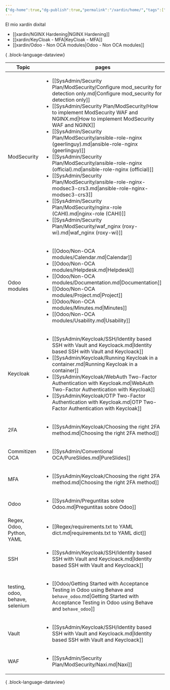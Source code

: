 ```yaml
---
{"dg-home":true,"dg-publish":true,"permalink":"/xardin/home/","tags":["gardenEntry"],"dgPassFrontmatter":true}
---
```



El mio xardín dixital

- [[xardin/NGINX Hardening\|NGINX Hardening]]
- [[xardin/KeyCloak - MFA\|KeyCloak - MFA]]
- [[xardin/Odoo - Non OCA  modules\|Odoo - Non OCA  modules]]

{ .block-language-dataview}

| Topic                           | pages                                                                                                                                                                                                                                                                                                                                                                                                                                                                                                                                                                                                                                                                                                                                                                                                                                   |
| ------------------------------- | --------------------------------------------------------------------------------------------------------------------------------------------------------------------------------------------------------------------------------------------------------------------------------------------------------------------------------------------------------------------------------------------------------------------------------------------------------------------------------------------------------------------------------------------------------------------------------------------------------------------------------------------------------------------------------------------------------------------------------------------------------------------------------------------------------------------------------------- |
| ModSecurity                     | <ul><li>[[SysAdmin/Security Plan/ModSecurity/Configure mod_security for detection only.md\\|Configure mod_security for detection only]]</li><li>[[SysAdmin/Security Plan/ModSecurity/How to implement ModSecurity WAF and NGINX.md\\|How to implement ModSecurity WAF and NGINX]]</li><li>[[SysAdmin/Security Plan/ModSecurity/ansible-role-nginx (geerlinguy).md\\|ansible-role-nginx (geerlinguy)]]</li><li>[[SysAdmin/Security Plan/ModSecurity/ansible-role-nginx (official).md\\|ansible-role-nginx (official)]]</li><li>[[SysAdmin/Security Plan/ModSecurity/ansible-role-nginx-modsec3-crs3.md\\|ansible-role-nginx-modsec3-crs3]]</li><li>[[SysAdmin/Security Plan/ModSecurity/nginx-role (CAHI).md\\|nginx-role (CAHI)]]</li><li>[[SysAdmin/Security Plan/ModSecurity/waf_nginx (roxy-wi).md\\|waf_nginx (roxy-wi)]]</li></ul> |
| Odoo modules                    | <ul><li>[[Odoo/Non-OCA modules/Calendar.md\\|Calendar]]</li><li>[[Odoo/Non-OCA modules/Helpdesk.md\\|Helpdesk]]</li><li>[[Odoo/Non-OCA modules/Documentation.md\\|Documentation]]</li><li>[[Odoo/Non-OCA modules/Project.md\\|Project]]</li><li>[[Odoo/Non-OCA modules/Minutes.md\\|Minutes]]</li><li>[[Odoo/Non-OCA modules/Usability.md\\|Usability]]</li></ul>                                                                                                                                                                                                                                                                                                                                                                                                                                                                       |
| Keycloak                        | <ul><li>[[SysAdmin/Keycloak/SSH/Identity based SSH with Vault and Keycloack.md\\|Identity based SSH with Vault and Keycloack]]</li><li>[[SysAdmin/Keycloak/Running Keycloak in a container.md\\|Running Keycloak in a container]]</li><li>[[SysAdmin/Keycloak/WebAuth Two-Factor Authentication with Keycloak.md\\|WebAuth Two-Factor Authentication with Keycloak]]</li><li>[[SysAdmin/Keycloak/OTP  Two-Factor Authentication with Keycloak.md\\|OTP  Two-Factor Authentication with Keycloak]]</li></ul>                                                                                                                                                                                                                                                                                                                             |
| 2FA                             | <ul><li>[[SysAdmin/Keycloak/Choosing the right 2FA method.md\\|Choosing the right 2FA method]]</li></ul>                                                                                                                                                                                                                                                                                                                                                                                                                                                                                                                                                                                                                                                                                                                                |
| Commitizen OCA                  | <ul><li>[[SysAdmin/Conventional OCA/PureSlides.md\\|PureSlides]]</li></ul>                                                                                                                                                                                                                                                                                                                                                                                                                                                                                                                                                                                                                                                                                                                                                              |
| MFA                             | <ul><li>[[SysAdmin/Keycloak/Choosing the right 2FA method.md\\|Choosing the right 2FA method]]</li></ul>                                                                                                                                                                                                                                                                                                                                                                                                                                                                                                                                                                                                                                                                                                                                |
| Odoo                            | <ul><li>[[SysAdmin/Preguntitas sobre Odoo.md\\|Preguntitas sobre Odoo]]</li></ul>                                                                                                                                                                                                                                                                                                                                                                                                                                                                                                                                                                                                                                                                                                                                                       |
| Regex, Odoo, Python, YAML       | <ul><li>[[Regex/requirements.txt to YAML dict.md\\|requirements.txt to YAML dict]]</li></ul>                                                                                                                                                                                                                                                                                                                                                                                                                                                                                                                                                                                                                                                                                                                                            |
| SSH                             | <ul><li>[[SysAdmin/Keycloak/SSH/Identity based SSH with Vault and Keycloack.md\\|Identity based SSH with Vault and Keycloack]]</li></ul>                                                                                                                                                                                                                                                                                                                                                                                                                                                                                                                                                                                                                                                                                                |
| testing, odoo, behave, selenium | <ul><li>[[Odoo/Getting Started with Acceptance Testing in Odoo using Behave and `behave_odoo`.md\\|Getting Started with Acceptance Testing in Odoo using Behave and `behave_odoo`]]</li></ul>                                                                                                                                                                                                                                                                                                                                                                                                                                                                                                                                                                                                                                           |
| Vault                           | <ul><li>[[SysAdmin/Keycloak/SSH/Identity based SSH with Vault and Keycloack.md\\|Identity based SSH with Vault and Keycloack]]</li></ul>                                                                                                                                                                                                                                                                                                                                                                                                                                                                                                                                                                                                                                                                                                |
| WAF                             | <ul><li>[[SysAdmin/Security Plan/ModSecurity/Naxi.md\\|Naxi]]</li></ul>                                                                                                                                                                                                                                                                                                                                                                                                                                                                                                                                                                                                                                                                                                                                                                 |

{ .block-language-dataview}

<style>
.cm-s-obsidian h1 { text-decoration: line-through;}
</style>
